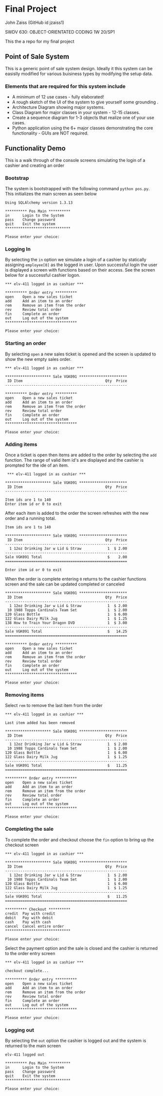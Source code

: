 # Final Project

John Zaiss (GitHub id jzaiss1)

SWDV 630: OBJECT-ORIENTATED CODING 1W 20/SP1

This the a repo for my final project

## Point of Sale System

This is a generic point of sale system design.  Ideally it this system can be easislly modified for various buisiness types by modifying the setup data.

### Elements that are required for this system include

* A minimum of 12 use cases - fully elaborated!
* A rough sketch of the UI of the system to give yourself some grounding .
* Architecture Diagram showing major systems.
* Class Diagram for major classes in your system - 12-15 classes.
* Create a sequence diagram for 1-3 objects that realize one of your use cases.
* Python application using the 6+ major classes demonstrating the core functionality - GUIs are NOT required.

## Functionality Demo

This is a walk through of the console screens simulating the login of a cashier and creating an order

### Bootstrap

The system is bootstrapped with the following command `python pos.py`. This initializes the main screen as seen below

```
Using SQLAlchemy version 1.3.13

********** Pos Main **********
in      Login to the System
pass    Change password
quit    Exit the system
******************************

Please enter your choice:
```

### Logging In

By selecting the `in` option we simulate a login of a cashier by statically assigning `employee[0]` as the logged in user.  Upon successful login the user is displayed a screen with functions based on their access.  See the screen below for a successful cashier logon.
```
*** elv-411 logged in as cashier ***

********** Order entry **********
open    Open a new sales ticket
add     Add an item to an order
rem     Remove an item from the order
rev     Review total order
fin     Complete an order
out     Log out of the system
*********************************

Please enter your choice:
```

### Starting an order

By selecting `open` a new sales ticket is opened and the screen is updated to show the new empty sales order.
```
*** elv-411 logged in as cashier ***

********************* Sale VGK091 **********************
 ID Item                                      Qty  Price
--------------------------------------------------------

********** Order entry **********
open    Open a new sales ticket
add     Add an item to an order
rem     Remove an item from the order
rev     Review total order
fin     Complete an order
out     Log out of the system
*********************************

Please enter your choice:
```

### Adding items

Once a ticket is open then items are added to the order by selecting the `add` function.  The range of valid item id's are displayed and the cashier is prompted for the ide of an item.
```
 *** elv-411 logged in as cashier ***

********************* Sale VGK091 **********************
 ID Item                                      Qty  Price
--------------------------------------------------------

Item ids are 1 to 140
Enter item id or 0 to exit
```
After each item is added to the order the screen refreshes with the new order and a running total.
```
Item ids are 1 to 140

********************* Sale VGK091 **********************
 ID Item                                      Qty  Price
--------------------------------------------------------
  1 12oz Drinking Jar w Lid & Straw            1  $ 2.00
--------------------------------------------------------
Sale VGK091 Total                              $    2.00
========================================================

Enter item id or 0 to exit
```
When the order is complete entering `0` returns to the cashier functions screen and the sale can be updated completed or canceled
```
********************* Sale VGK091 **********************
 ID Item                                      Qty  Price
--------------------------------------------------------
  1 12oz Drinking Jar w Lid & Straw            1  $ 2.00
 10 1988 Topps Cardinals Team Set              1  $ 2.00
120 Glass Bottle                               1  $ 6.00
122 Glass Dairy Milk Jug                       1  $ 1.25
138 How to Train Your Dragon DVD               1  $ 3.00
--------------------------------------------------------
Sale VGK091 Total                              $   14.25
========================================================

********** Order entry **********
open    Open a new sales ticket
add     Add an item to an order
rem     Remove an item from the order
rev     Review total order
fin     Complete an order
out     Log out of the system
*********************************

Please enter your choice:
```

### Removing items

Select `rem` to remove the last item from the order
```
*** elv-411 logged in as cashier ***

Last item added has been removed

********************* Sale VGK091 **********************
 ID Item                                      Qty  Price
--------------------------------------------------------
  1 12oz Drinking Jar w Lid & Straw            1  $ 2.00
 10 1988 Topps Cardinals Team Set              1  $ 2.00
120 Glass Bottle                               1  $ 6.00
122 Glass Dairy Milk Jug                       1  $ 1.25
--------------------------------------------------------
Sale VGK091 Total                              $   11.25
========================================================

********** Order entry **********
open    Open a new sales ticket
add     Add an item to an order
rem     Remove an item from the order
rev     Review total order
fin     Complete an order
out     Log out of the system
*********************************

Please enter your choice:
```

### Completing the sale

To complete the order and checkout choose the `fin` option to bring up the checkout screen
```
*** elv-411 logged in as cashier ***

********************* Sale VGK091 **********************
 ID Item                                      Qty  Price
--------------------------------------------------------
  1 12oz Drinking Jar w Lid & Straw            1  $ 2.00
 10 1988 Topps Cardinals Team Set              1  $ 2.00
120 Glass Bottle                               1  $ 6.00
122 Glass Dairy Milk Jug                       1  $ 1.25
--------------------------------------------------------
Sale VGK091 Total                              $   11.25
========================================================

********** Checkout **********
credit  Pay with credit
debit   Pay with debit
cash    Pay with cash
cancel  Cancel entire order
******************************

Please enter your choice:
```
Select the payment option and the sale is closed and the cashier is returned to the order entry screen
```
*** elv-411 logged in as cashier ***

checkout complete...

********** Order entry **********
open    Open a new sales ticket
add     Add an item to an order
rem     Remove an item from the order
rev     Review total order
fin     Complete an order
out     Log out of the system
*********************************

Please enter your choice:
```

### Logging out

By selecting the `out` option the cashier is logged out and the system is returned to the main screen
```
elv-411 logged out

********** Pos Main **********
in      Login to the System
pass    Change password
quit    Exit the system
******************************

Please enter your choice:
```